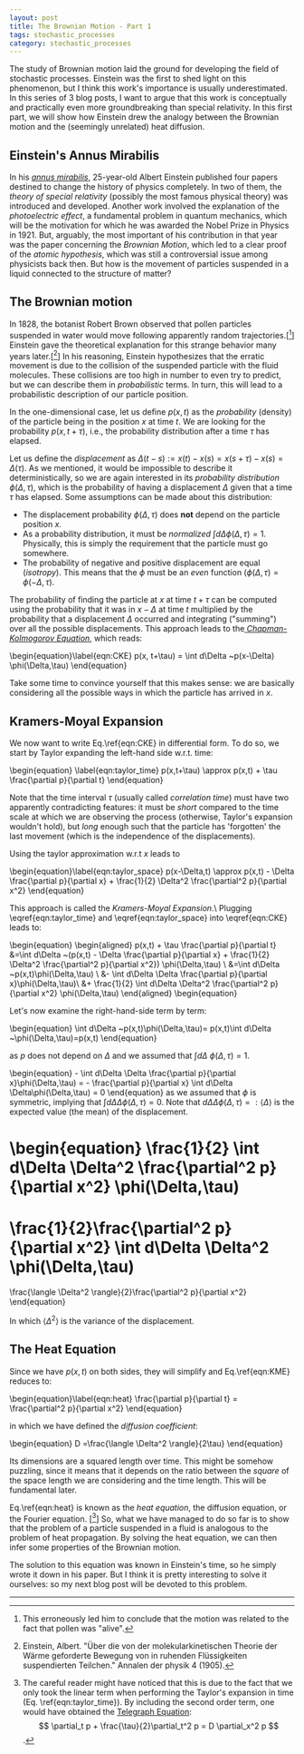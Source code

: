 ```yaml
---
layout: post
title: The Brownian Motion - Part 1
tags: stochastic_processes
category: stochastic_processes
---
```


The study of Brownian motion laid the ground for developing the field of stochastic processes. 
Einstein was the first to shed light on this phenomenon, but I think this work's importance is usually underestimated. 
In this series of 3 blog posts, I want to argue that this work is conceptually and practically even more groundbreaking than special relativity. 
In this first part, we will show how Einstein drew the analogy between the Brownian motion and the (seemingly unrelated) heat diffusion.


## Einstein's Annus Mirabilis


In his [_annus mirabilis_](https://en.wikipedia.org/wiki/Annus_mirabilis_papers), 25-year-old Albert Einstein published four papers destined to change the history of physics completely. 
In two of them, the _theory of special relativity_ (possibly the most famous physical theory) was introduced and developed. 
Another work involved the explanation of the _photoelectric effect_, a fundamental problem in quantum mechanics, which will be the motivation for which he was awarded the Nobel Prize in Physics  in 1921.
But, arguably, the most important of his contribution in that year was the paper concerning the *Brownian Motion*, which led to a clear proof of the _atomic hypothesis_, which was still a controversial issue among physicists back then.
But how is the movement of particles suspended in a liquid connected to the structure of matter? 


## The Brownian motion

In 1828, the botanist Robert Brown observed that pollen particles suspended in water would move following apparently random trajectories.[[^1]]
Einstein gave the theoretical explanation for this strange behavior many years later.[[^2]] 
In his reasoning, Einstein hypothesizes that the erratic movement is due to the collision of the suspended particle with the fluid molecules.
These collisions are too high in number to even try to predict, but we can describe them in _probabilistic_ terms. 
In turn, this will lead to a probabilistic description of our particle position. 

In the one-dimensional case, let us define $p(x,t)$ as the _probability_ (density) of the particle being in the position $x$ at time $t$.
We are looking for the probability $p(x, t + \tau)$, i.e., the probability distribution after a time $\tau$ has elapsed.

Let us define the *displacement* as $\Delta(t-s) := x(t) - x(s) = x(s+\tau) - x(s) = \Delta(\tau)$.
As we mentioned, it would be impossible to describe it deterministically, so we are again interested in its _probability distribution_ $\phi(\Delta, \tau)$, which is the probability of having a displacement $\Delta$ given that a time $\tau$ has elapsed.
Some assumptions can be made about this distribution:

* The displacement probability $\phi(\Delta, \tau)$ does **not** depend on the particle position $x$.
* As a probability distribution, it must be _normalized_ $\int d\Delta \phi(\Delta,\tau)=1$. Physically, this is simply the requirement that the particle must go somewhere.
* The probability of negative and positive displacement are equal (_isotropy_). This means that the $\phi$ must be an _even_ function $(\phi(\Delta,\tau) = \phi(-\Delta,\tau)$.


The probability of finding the particle at $x$ at time $t+\tau$ can be computed using the probability that it was in $x-\Delta$ at time $t$ multiplied by the probability that a displacement $\Delta$ occurred and integrating ("summing") over all the possible displacements.
This approach leads to the[ _Chapman-Kolmogorov Equation_](https://en.wikipedia.org/wiki/Chapman%E2%80%93Kolmogorov_equation), which reads:

\begin{equation}\label{eqn:CKE}
    p(x, t+\tau) = \int d\Delta ~p(x-\Delta) \phi(\Delta,\tau)
\end{equation}

Take some time to convince yourself that  this makes sense: we are basically considering all the possible ways in which the particle has arrived in $x$.

## Kramers-Moyal Expansion

We now want to write Eq.\ref{eqn:CKE} in differential form. 
To do so, we start by Taylor expanding the left-hand side w.r.t. time:

\begin{equation}
    \label{eqn:taylor_time}
    p(x,t+\tau) \approx p(x,t) + \tau \frac{\partial p}{\partial t}
\end{equation}

Note that the time interval $\tau$ (usually called *correlation time*) must have two apparently contradicting features: it must be *short* compared to the time scale at which we are observing the process (otherwise, Taylor's expansion wouldn't hold), but *long* enough such that the particle has 'forgotten' the last movement (which is the independence of the displacements). 

Using the taylor approximation w.r.t $x$ leads to

\begin{equation}\label{eqn:taylor_space}
    p(x-\Delta,t) \approx 
    p(x,t) - \Delta \frac{\partial p}{\partial x} + \frac{1}{2} \Delta^2 \frac{\partial^2 p}{\partial x^2}
\end{equation}

This approach is called the _Kramers-Moyal Expansion_.\\
Plugging \eqref{eqn:taylor_time} and \eqref{eqn:taylor_space} into \eqref{eqn:CKE} leads to:


\begin{equation}
\begin{aligned}
p(x,t) + \tau \frac{\partial p}{\partial t} 
&=\int d\Delta ~(p(x,t) - \Delta \frac{\partial p}{\partial x} + \frac{1}{2} \Delta^2 \frac{\partial^2 p}{\partial x^2}) \phi(\Delta,\tau) \\
&=\int d\Delta ~p(x,t)\phi(\Delta,\tau) \\
&- \int d\Delta \Delta \frac{\partial p}{\partial x}\phi(\Delta,\tau)\\ 
&+ \frac{1}{2} \int d\Delta \Delta^2 \frac{\partial^2 p}{\partial x^2} \phi(\Delta,\tau)
\end{aligned}
\begin{equation}

Let's now examine the right-hand-side term by term:

\begin{equation}
    \int d\Delta ~p(x,t)\phi(\Delta,\tau)=
    p(x,t)\int d\Delta ~\phi(\Delta,\tau)=p(x,t)
\end{equation}

as $p$ does not depend on $\Delta$ and we assumed that $\int d\Delta ~\phi(\Delta,\tau)=1$.

\begin{equation}
    - \int d\Delta \Delta \frac{\partial p}{\partial x}\phi(\Delta,\tau)
    =
    -  \frac{\partial p}{\partial x} \int d\Delta \Delta\phi(\Delta,\tau) = 0
\end{equation}
as we assumed that $\phi$ is symmetric, implying that $\int d\Delta \Delta\phi(\Delta,\tau)=0$.
Note that $d\Delta \Delta\phi(\Delta,\tau) =: \langle\Delta \rangle$ is the expected value (the mean) of the displacement.

\begin{equation}
\frac{1}{2} \int d\Delta \Delta^2 \frac{\partial^2 p}{\partial x^2} \phi(\Delta,\tau)
=
\frac{1}{2}\frac{\partial^2 p}{\partial x^2} \int d\Delta \Delta^2 \phi(\Delta,\tau) 
= 
\frac{\langle \Delta^2 \rangle}{2}\frac{\partial^2 p}{\partial x^2}
\end{equation}

In which $\langle \Delta^2 \rangle$ is the variance of the displacement.

## The Heat Equation

Since we have $p(x,t)$ on both sides, they will simplify and Eq.\ref{eqn:KME} reduces to:

\begin{equation}\label{eqn:heat}
    \frac{\partial p}{\partial t} = \frac{\partial^2 p}{\partial x^2}
\end{equation}

in which we have defined the _diffusion coefficient_:

\begin{equation}
   D =\frac{\langle \Delta^2 \rangle}{2\tau}
\end{equation}

Its dimensions are a squared length over time. 
This might be somehow puzzling, since it means that it depends on the ratio between the _square_ of the space length we are considering and the time length. 
This will be fundamental later.

Eq.\ref{eqn:heat} is known as  the _heat equation_, the diffusion equation, or the Fourier equation. [[^3]] 
So, what we have managed to do so far is to show that the problem of a particle suspended in a fluid is analogous to the problem of heat propagation. By solving the heat equation, we can then infer some properties of the Brownian motion.

The solution to this equation was known in Einstein's time, so he simply wrote it down in his paper. But I think it is pretty interesting to solve it ourselves: so my next blog post will be devoted to this problem.


----------------------------------------

[^1]: This erroneously led him to conclude that the motion was related to the fact that pollen was "alive".

[^2]: Einstein, Albert. "Über die von der molekularkinetischen Theorie der Wärme geforderte Bewegung von in ruhenden Flüssigkeiten suspendierten Teilchen." Annalen der physik 4 (1905).

[^3]: The careful reader might have noticed that this is due to the fact that we only took the linear term when performing the Taylor's expansion in time (Eq. \ref{eqn:taylor_time}). By including the second order term, one would have obtained the [Telegraph Equation](https://en.wikipedia.org/wiki/Telegrapher%27s_equations): $$ \partial_t p + \frac{\tau}{2}\partial_t^2 p = D \partial_x^2 p $$.